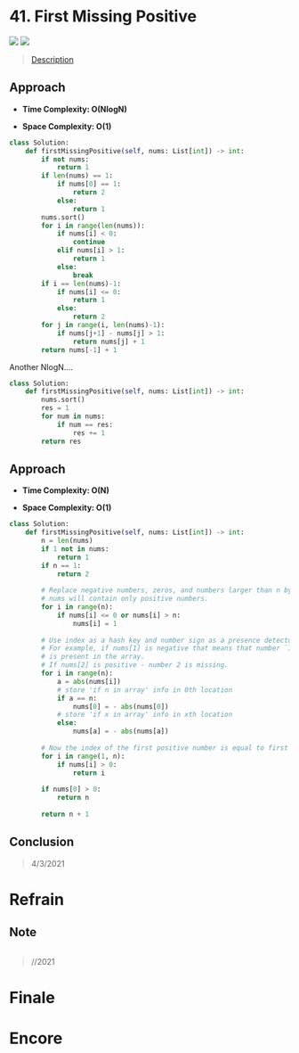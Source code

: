 # 41. First Missing Positive

![](https://img.shields.io/badge/Difficulty-Hard-%23d9534f)
![](https://img.shields.io/badge/topic-array-critical)

> [Description](https://leetcode.com/problems/first-missing-positive/)


## Approach

- **Time Complexity: O(NlogN)**

- **Space Complexity: O(1)**

```python
class Solution:
    def firstMissingPositive(self, nums: List[int]) -> int:
        if not nums:
            return 1
        if len(nums) == 1:
            if nums[0] == 1:
                return 2
            else:
                return 1
        nums.sort()
        for i in range(len(nums)):
            if nums[i] < 0:
                continue
            elif nums[i] > 1:
                return 1
            else:
                break
        if i == len(nums)-1:
            if nums[i] <= 0:
                return 1
            else:
                return 2
        for j in range(i, len(nums)-1):
            if nums[j+1] - nums[j] > 1:
                return nums[j] + 1
        return nums[-1] + 1
```

Another NlogN....

```python
class Solution:
    def firstMissingPositive(self, nums: List[int]) -> int:
        nums.sort()
        res = 1
        for num in nums:
            if num == res:
                res += 1
        return res
```

## Approach

- **Time Complexity: O(N)**

- **Space Complexity: O(1)**

```python
class Solution:
    def firstMissingPositive(self, nums: List[int]) -> int:
        n = len(nums)
        if 1 not in nums:
            return 1
        if n == 1:
            return 2
        
        # Replace negative numbers, zeros, and numbers larger than n by 1s.
        # nums will contain only positive numbers.
        for i in range(n):
            if nums[i] <= 0 or nums[i] > n:
                nums[i] = 1
        
        # Use index as a hash key and number sign as a presence detector.
        # For example, if nums[1] is negative that means that number `1`
        # is present in the array. 
        # If nums[2] is positive - number 2 is missing.
        for i in range(n): 
            a = abs(nums[i])
            # store 'if n in array' info in 0th location
            if a == n:
                nums[0] = - abs(nums[0])
            # store 'if x in array' info in xth location
            else:
                nums[a] = - abs(nums[a])
            
        # Now the index of the first positive number is equal to first missing positive.
        for i in range(1, n):
            if nums[i] > 0:
                return i
        
        if nums[0] > 0:
            return n
            
        return n + 1
```

## Conclusion

> 4/3/2021

# Refrain

## Note

```python

```

> //2021

# Finale

# Encore